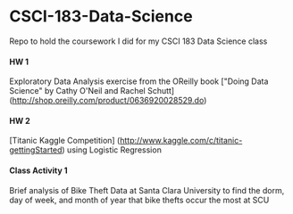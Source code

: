 # CSCI-183-Data-Science
Repo to hold the coursework I did for my CSCI 183 Data Science class

#### HW 1
Exploratory Data Analysis exercise from the OReilly book ["Doing Data Science" by Cathy O'Neil and Rachel Schutt] (http://shop.oreilly.com/product/0636920028529.do)

#### HW 2
[Titanic Kaggle Competition] (http://www.kaggle.com/c/titanic-gettingStarted) using Logistic Regression

#### Class Activity 1
Brief analysis of Bike Theft Data at Santa Clara University to find the dorm, day of week, and month of year that bike thefts occur the most at SCU
